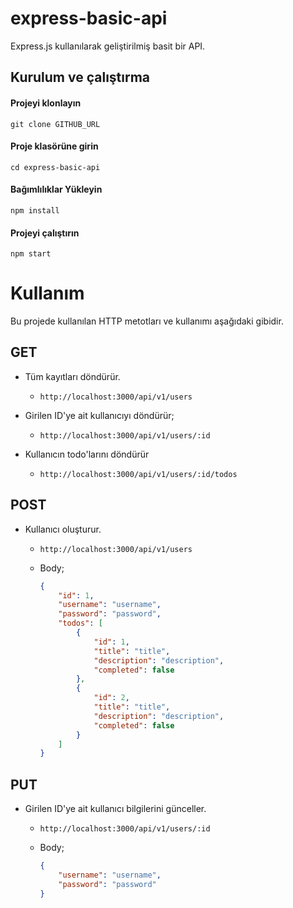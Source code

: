 # express-basic-api

Express.js kullanılarak geliştirilmiş basit bir API.

## Kurulum ve çalıştırma

#### Projeyi klonlayın

```shell
git clone GITHUB_URL
```

#### Proje klasörüne girin

```shell
cd express-basic-api
```

#### Bağımlılıklar Yükleyin

```shell
npm install
```

#### Projeyi çalıştırın

```shell
npm start
```

# Kullanım

Bu projede kullanılan HTTP metotları ve kullanımı aşağıdaki gibidir.

## GET

-   Tüm kayıtları döndürür.

    -   `http://localhost:3000/api/v1/users`

-   Girilen ID'ye ait kullanıcıyı döndürür;

    -   `http://localhost:3000/api/v1/users/:id`

-   Kullanıcın todo'larını döndürür

    -   `http://localhost:3000/api/v1/users/:id/todos`

## POST

-   Kullanıcı oluşturur.

    -   `http://localhost:3000/api/v1/users`

    -   Body;

        ```json
        {
            "id": 1,
            "username": "username",
            "password": "password",
            "todos": [
                {
                    "id": 1,
                    "title": "title",
                    "description": "description",
                    "completed": false
                },
                {
                    "id": 2,
                    "title": "title",
                    "description": "description",
                    "completed": false
                }
            ]
        }
        ```

## PUT

-   Girilen ID'ye ait kullanıcı bilgilerini günceller.

    -   `http://localhost:3000/api/v1/users/:id`

    -   Body;

        ```json
        {
            "username": "username",
            "password": "password"
        }
        ```
